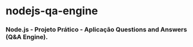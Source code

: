 # nodejs-qa-engine

### Node.js - Projeto Prático - Aplicação Questions and Answers (Q&amp;A Engine).
